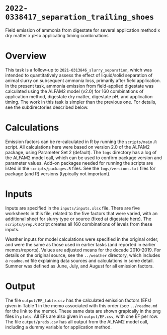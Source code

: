 # `2022-0338417_separation_trailing_shoes`
Field emission of ammonia from digestate for several application method x dry matter x pH x applicating timing combinations

# Overview
This task is a follow-up to `2021-0313846_slurry_separation`, which was intended to quantitatively assess the effect of liquid/solid separation of animal slurry on subsequent ammonia loss, primarily after field application.
In the present task, ammonia emission from field-applied digestate was calculated using the ALFAM2 model (v2.0) for 160 combinations of application method, digestate dry matter, digestate pH, and application timing.
The work in this task is simpler than the previous one.
For details, see the subdirectories described below.

# Calculations
Emission factors can be re-calculated in R by running the `scripts/main.R` script.
All calculations here were based on version 2.0 of the ALFAM2 package, using Parameter Set 2 (default).
The `logs` directory has a log of the ALFAM2 model call, which can be used to confirm package version and parameter values.
Add-on packages needed for running the scripts are listed in the `scripts/packages.R` files.
See the `logs/versions.txt` files for package (and R) versions (typically not important).

# Inputs
Inputs are specified in the `inputs/inputs.xlsx` file.
There are five worksheets in this file, related to the five factors that were varied, with an additional sheet for slurry type or source (fixed at digestate here). 
The `scripts/prep.R` script creates all 160 combinations of levels from these inputs.

Weather inputs for model calculations were specified in the original order, and were the same as those used in earlier tasks (and reported in earlier memos/reports). 
Values are adjusted means for the decade 2010-2019.
For details on the original source, see the `../weather` directory, which includes a `readme.md` file explaining data sources and calculations in some detail.
Summer was defined as June, July, and August for all emission factors.

# Output
The file `output/EF_table.csv` has the calculated emission factors (EFs) given in Table 1 in the memo associated with this order (see `../readme.md` for the link to the memo).
These same data are shown grapically in the png files in `plots`.
All EFs are also given in `output/EF.csv`, with one EF per row.
The file `output/preds.csv` has all output from the ALFAM2 model call, including a dummy variable for application method.
